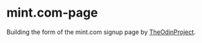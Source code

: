 # mint.com-page
Building the form of the mint.com signup page by [TheOdinProject][1].

[1]:http://www.theodinproject.com/courses/html5-and-css3/lessons/html-forms
